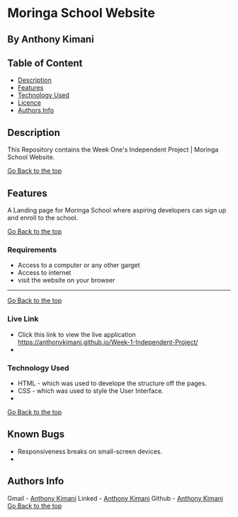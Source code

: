 # Moringa School Website
 ## By Anthony Kimani
 ## Table of Content
 - [Description](#description)
 - [Features](#features)
 - [Technology  Used](#technology-Used)
 - [Licence](#licence)
 - [Authors Info](#Authors-Info)
 ## Description
 
 <p>This Repository contains the Week One's Independent Project | Moringa School Website.</p>
 
[Go Back to the top](#moringa-school-website)

## Features

A Landing page for Moringa School where aspiring developers can sign up and enroll to the school.

[Go Back to the top](#moringa-school-website)

 ###  Requirements
 
 * Access to  a computer or any other garget
 * Access to internet
 * visit the website on your browser
 ****
 [Go Back to the top](#moringa-school-website)
 
### Live Link

- Click this link to view the live application https://anthonykimani.github.io/Week-1-Independent-Project/
- 
### Technology  Used

* HTML - which was used to develope the structure off the pages.
* CSS - which was used to style the User Interface.
* 
[Go Back to the top](#moringa-school-website)

## Known Bugs

* Responsiveness breaks on small-screen devices.
* 
## Authors Info

Gmail - [Anthony Kimani](anthony.kimani@student.moringaschool.com)
Linked - [Anthony Kimani](https://www.linkedin.com/in/kimani-antony-50886b1ba/)
Github - [Anthony Kimani](https://github.com/anthonykimani)
[Go Back to the top](#moringa-school-website)
